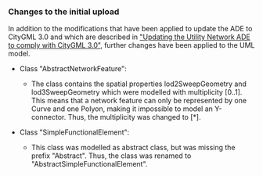 ### Changes to the initial upload

In addition to the modifications that have been applied to update the ADE to CityGML 3.0 and which are described in ["Updating the Utility Network ADE to comply with CityGML 3.0"](Updating-to-CityGML3.0.md), further changes have been applied to the UML model.

* Class "AbstractNetworkFeature":
  * The class contains the spatial properties lod2SweepGeometry and lod3SweepGeometry which were modelled with multiplicity [0..1]. This means that a network feature can only be represented by one Curve and one Polyon, making it impossible to model an Y-connector. Thus, the multiplicity was changed to [*].

* Class "SimpleFunctionalElement":
  * This class was modelled as abstract class, but was missing the prefix "Abstract". Thus, the class was renamed to "AbstractSimpleFunctionalElement".
